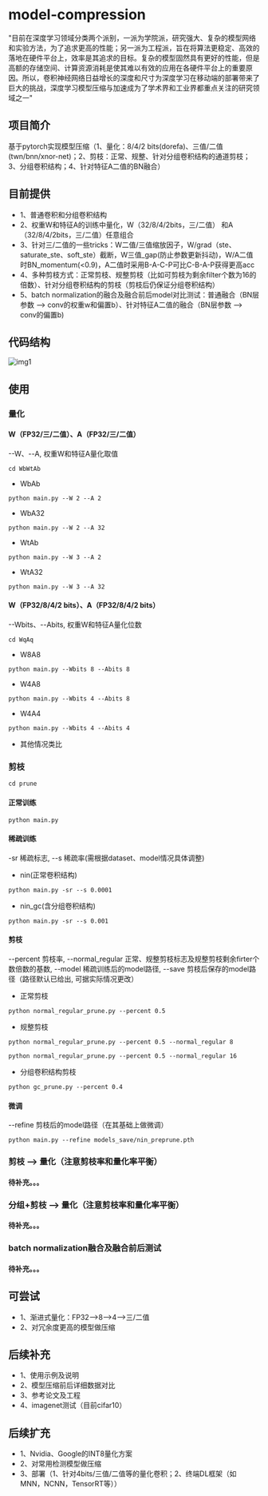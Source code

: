 # model-compression
"目前在深度学习领域分类两个派别，一派为学院派，研究强大、复杂的模型网络和实验方法，为了追求更高的性能；另一派为工程派，旨在将算法更稳定、高效的落地在硬件平台上，效率是其追求的目标。复杂的模型固然具有更好的性能，但是高额的存储空间、计算资源消耗是使其难以有效的应用在各硬件平台上的重要原因。所以，卷积神经网络日益增长的深度和尺寸为深度学习在移动端的部署带来了巨大的挑战，深度学习模型压缩与加速成为了学术界和工业界都重点关注的研究领域之一"

## 项目简介 
基于pytorch实现模型压缩（1、量化：8/4/2 bits(dorefa)、三值/二值(twn/bnn/xnor-net)；2、剪枝：正常、规整、针对分组卷积结构的通道剪枝；3、分组卷积结构；4、针对特征A二值的BN融合）

## 目前提供
- 1、普通卷积和分组卷积结构
- 2、权重W和特征A的训练中量化，W（32/8/4/2bits，三/二值） 和A（32/8/4/2bits，三/二值）任意组合
- 3、针对三/二值的一些tricks：W二值/三值缩放因子，W/grad（ste、saturate_ste、soft_ste）截断，W三值_gap(防止参数更新抖动)，W/A二值时BN_momentum(<0.9)，A二值时采用B-A-C-P可比C-B-A-P获得更高acc
- 4、多种剪枝方式：正常剪枝、规整剪枝（比如可剪枝为剩余filter个数为16的倍数）、针对分组卷积结构的剪枝（剪枝后仍保证分组卷积结构）
- 5、batch normalization的融合及融合前后model对比测试：普通融合（BN层参数 —> conv的权重w和偏置b）、针对特征A二值的融合（BN层参数 —> conv的偏置b)

## 代码结构
![img1](https://github.com/666DZY666/model-compression/blob/master/readme_imgs/code_structure.jpg)

## 使用
### 量化
#### W（FP32/三/二值）、A（FP32/三/二值）
--W、--A, 权重W和特征A量化取值
```
cd WbWtAb
```
- WbAb
```
python main.py --W 2 --A 2
```
- WbA32
```
python main.py --W 2 --A 32
```
- WtAb
```
python main.py --W 3 --A 2
```
- WtA32
```
python main.py --W 3 --A 32
```
#### W（FP32/8/4/2 bits）、A（FP32/8/4/2 bits）
--Wbits、--Abits, 权重W和特征A量化位数
```
cd WqAq
```
- W8A8
```
python main.py --Wbits 8 --Abits 8
```
- W4A8
```
python main.py --Wbits 4 --Abits 8
```
- W4A4
```
python main.py --Wbits 4 --Abits 4
```
- 其他情况类比
### 剪枝
```
cd prune
```
#### 正常训练
```
python main.py
```
#### 稀疏训练
-sr 稀疏标志, --s 稀疏率(需根据dataset、model情况具体调整)
- nin(正常卷积结构)
```
python main.py -sr --s 0.0001
```
- nin_gc(含分组卷积结构)
```
python main.py -sr --s 0.001
```
#### 剪枝
--percent 剪枝率, --normal_regular 正常、规整剪枝标志及规整剪枝剩余firter个数倍数的基数, --model 稀疏训练后的model路径, --save 剪枝后保存的model路径（路径默认已给出, 可据实际情况更改）
- 正常剪枝
```
python normal_regular_prune.py --percent 0.5
```
- 规整剪枝
```
python normal_regular_prune.py --percent 0.5 --normal_regular 8
```
```
python normal_regular_prune.py --percent 0.5 --normal_regular 16
```
- 分组卷积结构剪枝
```
python gc_prune.py --percent 0.4
```
#### 微调
--refine 剪枝后的model路径（在其基础上做微调）
```
python main.py --refine models_save/nin_preprune.pth
```
### 剪枝 —> 量化（注意剪枝率和量化率平衡）
#### 待补充。。。
### 分组+剪枝 —> 量化（注意剪枝率和量化率平衡）
#### 待补充。。。
### batch normalization融合及融合前后测试
#### 待补充。。。

## 可尝试
- 1、渐进式量化：FP32—>8—>4—>三/二值
- 2、对冗余度更高的模型做压缩

## 后续补充
- 1、使用示例及说明
- 2、模型压缩前后详细数据对比
- 3、参考论文及工程
- 4、imagenet测试（目前cifar10）

## 后续扩充
- 1、Nvidia、Google的INT8量化方案
- 2、对常用检测模型做压缩
- 3、部署（1、针对4bits/三值/二值等的量化卷积；2、终端DL框架（如MNN，NCNN，TensorRT等））
